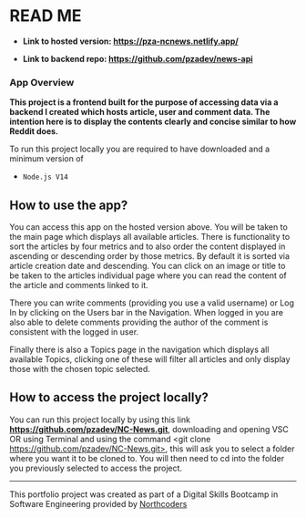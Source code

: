 # READ ME

- **Link to hosted version: https://pza-ncnews.netlify.app/**

- **Link to backend repo: https://github.com/pzadev/news-api**

### App Overview

**This project is a frontend built for the purpose of accessing data via a backend I created which hosts article, user and comment data. The intention here is to display the contents clearly and concise similar to how Reddit does.**

To run this project locally you are required to have downloaded and a minimum version of
- `Node.js V14`

## How to use the app?

You can access this app on the hosted version above. You will be taken to the main page which displays all available articles. There is functionality to sort the articles by four metrics and to also order the content displayed in ascending or descending order by those metrics. By default it is sorted via article creation date and descending. You can click on an image or title to be taken to the articles individual page where you can read the content of the article and comments linked to it.

There you can write comments (providing you use a valid username) or Log In by clicking on the Users bar in the Navigation. When logged in you are also able to delete comments providing the author of the comment is consistent with the logged in user. 

Finally there is also a Topics page in the navigation which displays all available Topics, clicking one of these will filter all articles and only display those with the chosen topic selected.

## How to access the project locally?

You can run this project locally by using this link **https://github.com/pzadev/NC-News.git**, downloading and opening VSC OR using Terminal and using the command <git clone https://github.com/pzadev/NC-News.git>, this will ask you to select a folder where you want it to be cloned to. You will then need to cd into the folder you previously selected to access the project.


--- 

This portfolio project was created as part of a Digital Skills Bootcamp in Software Engineering provided by [Northcoders](https://northcoders.com/)
